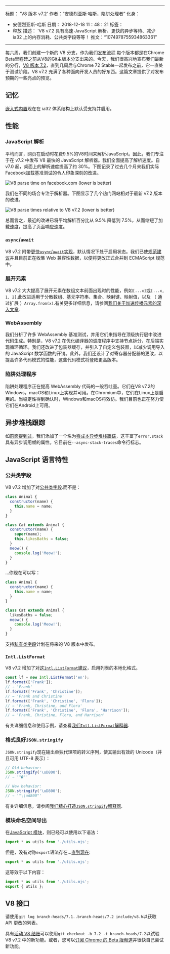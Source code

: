 ***

标题： 'V8 版本 v7.2'
作者：“安德烈亚斯·哈斯，陷阱处理者”
化身：

*   安德烈亚斯-哈斯
    日期： 2018-12-18 11：48：21
    标签：
*   释放
    描述： 'V8 v7.2 具有高速 JavaScript 解析、更快的异步等待、减少 ia32 上的内存消耗、公共类字段等等！
    推文：“1074978755934863361”

***

每六周，我们创建一个新的 V8 分支，作为我们[发布流程](/docs/release-process).每个版本都是在Chrome Beta里程碑之前从V8的Git主版本分支出来的。今天，我们很高兴地宣布我们最新的分行，[V8 版本 7.2](https://chromium.googlesource.com/v8/v8.git/+log/branch-heads/7.2)，直到几周后与Chrome 72 Stable一起发布之前，它一直处于测试阶段。V8 v7.2 充满了各种面向开发人员的好东西。这篇文章提供了对发布预期的一些亮点的预览。

## 记忆

[嵌入式内置](/blog/embedded-builtins)现在在 ia32 体系结构上默认受支持并启用。

## 性能

### JavaScript 解析

平均而言，网页在启动时花费9.5%的V8时间来解析JavaScript。因此，我们专注于在 v7.2 中发布 V8 最快的 JavaScript 解析器。我们全面提高了解析速度。自 v7.0 起，桌面上的解析速度提高了约 30%。下图记录了过去几个月来我们实际Facebook加载基准测试的令人印象深刻的改进。

![V8 parse time on facebook.com (lower is better)](../_img/v8-release-72/facebook-parse-time.png)

我们在不同的场合专注于解析器。下图显示了几个热门网站相对于最新 v7.2 版本的改进。

![V8 parse times relative to V8 v7.2 (lower is better)](../_img/v8-release-72/relative-parse-times.svg)

总而言之，最近的改进已将平均解析百分比从 9.5% 降低到 7.5%，从而缩短了加载速度，提高了页面响应速度。

### `async`/`await`

V8 v7.2 附带[更快`async`/`await`实现](/blog/fast-async#await-under-the-hood)，默认情况下处于启用状态。我们已使[规范建议](https://github.com/tc39/ecma262/pull/1250)并且目前正在收集 Web 兼容性数据，以便将更改正式合并到 ECMAScript 规范中。

### 展开元素

V8 v7.2 大大提高了展开元素在数组文本前面出现时的性能，例如`[...x]`或`[...x, 1, 2]`.此改进适用于分散数组、基元字符串、集合、映射键、映射值，以及 （ 通过扩展 ）`Array.from(x)`.有关更多详细信息，请参阅[我们关于加速传播元素的深入文章](/blog/spread-elements).

### WebAssembly

我们分析了许多 WebAssembly 基准测试，并用它们来指导在顶级执行层中改进代码生成。特别是，V8 v7.2 在优化编译器的调度程序中支持节点拆分，在后端实现循环循环。我们还改进了包装器缓存，并引入了自定义包装器，以减少调用导入的 JavaScript 数学函数的开销。此外，我们还设计了对寄存器分配器的更改，以提高许多代码模式的性能，这些代码模式将登陆更高版本。

### 陷阱处理程序

陷阱处理程序正在提高 WebAssembly 代码的一般吞吐量。它们在V8 v7.2的Windows，macOS和Linux上实现并可用。在Chromium中，它们在Linux上是启用的。当稳定性得到确认时，Windows和macOS将效仿。我们目前也正在努力使它们在Android上可用。

## 异步堆栈跟踪

如[前面提到过](/blog/fast-async#improved-developer-experience)，我们添加了一个名为[零成本异步堆栈跟踪](https://bit.ly/v8-zero-cost-async-stack-traces)，这丰富了`error.stack`具有异步调用帧的属性。它目前在`--async-stack-traces`命令行标志。

## JavaScript 语言特性

### 公共类字段

V8 v7.2 增加了对[公共类字段](/features/class-fields).而不是：

```js
class Animal {
  constructor(name) {
    this.name = name;
  }
}

class Cat extends Animal {
  constructor(name) {
    super(name);
    this.likesBaths = false;
  }
  meow() {
    console.log('Meow!');
  }
}
```

...你现在可以写：

```js
class Animal {
  constructor(name) {
    this.name = name;
  }
}

class Cat extends Animal {
  likesBaths = false;
  meow() {
    console.log('Meow!');
  }
}
```

支持[私有类字段](/features/class-fields#private-class-fields)计划在将来的 V8 版本中发布。

### `Intl.ListFormat`

V8 v7.2 增加了对[这`Intl.ListFormat`建议](/features/intl-listformat)，启用列表的本地化格式。

```js
const lf = new Intl.ListFormat('en');
lf.format(['Frank']);
// → 'Frank'
lf.format(['Frank', 'Christine']);
// → 'Frank and Christine'
lf.format(['Frank', 'Christine', 'Flora']);
// → 'Frank, Christine, and Flora'
lf.format(['Frank', 'Christine', 'Flora', 'Harrison']);
// → 'Frank, Christine, Flora, and Harrison'
```

有关详细信息和使用示例，请查看[我们`Intl.ListFormat`解释器](/features/intl-listformat).

### 格式良好`JSON.stringify`

`JSON.stringify`现在输出单独代理项的转义序列，使其输出有效的 Unicode（并且可用 UTF-8 表示）：

```js
// Old behavior:
JSON.stringify('\uD800');
// → '"�"'

// New behavior:
JSON.stringify('\uD800');
// → '"\\ud800"'
```

有关详细信息，请参阅[我们精心打造`JSON.stringify`解释器](/features/well-formed-json-stringify).

### 模块命名空间导出

在[JavaScript 模块](/features/modules)，则已经可以使用以下语法：

```js
import * as utils from './utils.mjs';
```

但是，没有对称`export`语法存在...[直到现在](/features/module-namespace-exports):

```js
export * as utils from './utils.mjs';
```

这等效于以下内容：

```js
import * as utils from './utils.mjs';
export { utils };
```

## V8 接口

请使用`git log branch-heads/7.1..branch-heads/7.2 include/v8.h`以获取 API 更改的列表。

具有[活动 V8 结账](/docs/source-code#using-git)可以使用`git checkout -b 7.2 -t branch-heads/7.2`以试验 V8 v7.2 中的新功能。或者，您可以[订阅 Chrome 的 Beta 版频道](https://www.google.com/chrome/browser/beta.html)并很快自己尝试新功能。
